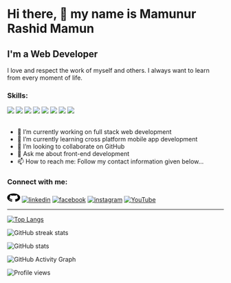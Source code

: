 <!-- ![I'm a Web Developer](https://media-exp1.licdn.com/dms/image/C5616AQH2sehHO2oKjw/profile-displaybackgroundimage-shrink_200_800/0/1615612865938?e=1646265600&v=beta&t=0K7KtesMfjEDgWiOX1OjW5awbGLMlDsw-kg5LcyT5-w) -->

# Hi there, 👋 my name is Mamunur Rashid Mamun

## I'm a Web Developer

I love and respect the work of myself and others. I always want to learn from every moment of life.

### Skills:

<span> 
  <img src="https://img.shields.io/badge/PHP-7175AA?style=for-the-badge&logo=php&logoColor=white">
  <img src="https://img.shields.io/badge/JavaScript-EAD41C?style=for-the-badge&logo=javascript&logoColor=black">
  <img src="https://img.shields.io/badge/Java-4F7B99?style=for-the-badge&logo=java&logoColor=white">
  <img src="https://img.shields.io/badge/C%2B%2B-00599C?style=for-the-badge&logo=c%2B%2B&logoColor=white">
  <img src="https://img.shields.io/badge/C-00599C?style=for-the-badge&logo=c&logoColor=white">
  <img src="https://img.shields.io/badge/HTML-E34F26?style=for-the-badge&logo=html5&logoColor=white">
  <img src="https://img.shields.io/badge/CSS-1572B6?style=for-the-badge&logo=css3&logoColor=white">
  <img src="https://img.shields.io/badge/Bootstrap-563D7C?style=for-the-badge&logo=bootstrap&logoColor=white">
</span><br /><br />

-   🔭 I’m currently working on full stack web development
-   🌱 I’m currently learning cross platform mobile app development
-   👯 I’m looking to collaborate on GitHub
-   💬 Ask me about front-end development
-   📫 How to reach me: Follow my contact information given below...

### Connect with me:

[<img src='./SVG/github-brands.svg' alt='github' height='20' width='30'>](https://github.com/mr-mamun-50) [<img src='https://cdn.jsdelivr.net/npm/simple-icons@3.0.1/icons/linkedin.svg' alt='linkedin' height='20' width='30'>](https://www.linkedin.com/in/m-r-mamun/) [<img src='https://cdn.jsdelivr.net/npm/simple-icons@3.0.1/icons/facebook.svg' alt='facebook' height='20' width='30'>](https://www.facebook.com/mamun20172018/) [<img src='https://cdn.jsdelivr.net/npm/simple-icons@3.0.1/icons/instagram.svg' alt='instagram' height='20' width='30'>](https://www.instagram.com/mr_mamun___/) [<img src='https://cdn.jsdelivr.net/npm/simple-icons@3.0.1/icons/youtube.svg' alt='YouTube' height='20' width='30'>](https://www.youtube.com/MamunurRashidMamun)

---

<!-- <a href='https://archiveprogram.github.com/'><img src='https://raw.githubusercontent.com/acervenky/animated-github-badges/master/assets/acbadge.gif' width='40' height='40'></a> <a href='https://docs.github.com/en/developers'><img src='https://raw.githubusercontent.com/acervenky/animated-github-badges/master/assets/devbadge.gif' width='40' height='40'></a> <a href='https://github.com/pricing'><img src='https://raw.githubusercontent.com/acervenky/animated-github-badges/master/assets/pro.gif' width='40' height='40'></a> <a href='https://stars.github.com/'><img src='https://raw.githubusercontent.com/acervenky/animated-github-badges/master/assets/starbadge.gif' width='35' height='35'></a> <a href='https://docs.github.com/en/github/supporting-the-open-source-community-with-github-sponsors'><img src='https://raw.githubusercontent.com/acervenky/animated-github-badges/master/assets/sponsorbadge.gif' width='35' height='35'></a> -->

[![Top Langs](https://github-readme-stats.vercel.app/api/top-langs/?username=mr-mamun-50)](https://github.com/anuraghazra/github-readme-stats)

![GitHub streak stats](https://github-readme-streak-stats.herokuapp.com/?user=mr-mamun-50)

![GitHub stats](https://github-readme-stats.vercel.app/api?username=mr-mamun-50&show_icons=true&count_private=true)

![GitHub Activity Graph](https://activity-graph.herokuapp.com/graph?username=mr-mamun-50)

![Profile views](https://gpvc.arturio.dev/mr-mamun-50)

<!-- [![trophy](https://github-profile-trophy.vercel.app/?username=mr-mamun-50)](https://github.com/ryo-ma/github-profile-trophy) -->

<!-- ![GitHub metrics](https://metrics.lecoq.io/mr-mamun-50) -->
